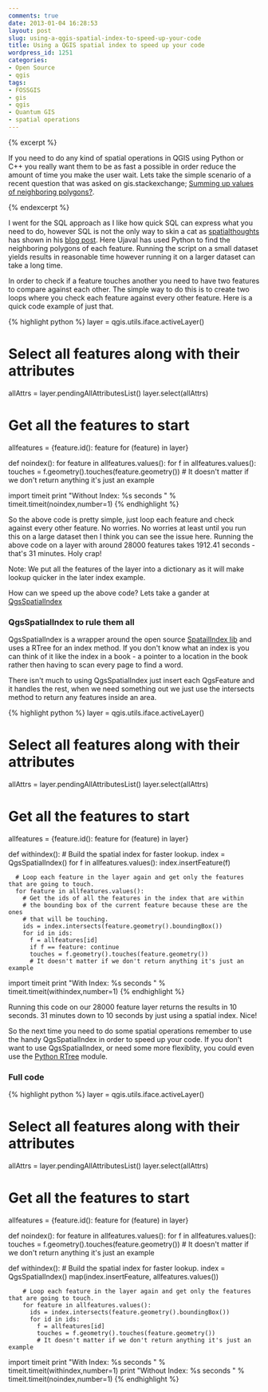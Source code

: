```yaml
---
comments: true
date: 2013-01-04 16:28:53
layout: post
slug: using-a-qgis-spatial-index-to-speed-up-your-code
title: Using a QGIS spatial index to speed up your code
wordpress_id: 1251
categories:
- Open Source
- qgis
tags:
- FOSSGIS
- gis
- qgis
- Quantum GIS
- spatial operations
---
```


{% excerpt %}

If you need to do any kind of spatial operations in QGIS using Python or C++ you really want them to be as fast a possible in order reduce the amount of time you make the user wait. Lets take the simple scenario of a recent question that was asked on gis.stackexchange; [Summing up values of neighboring polygons?](http://gis.stackexchange.com/questions/44832/how-to-sum-up-values-of-neighbouring-polygons).

{% endexcerpt %}

I went for the SQL approach as I like how quick SQL can express what you need to do, however SQL is not the only way to skin a cat as [spatialthoughts](http://gis.stackexchange.com/users/5160/spatialthoughts) has shown in his [blog post](http://qgistips.spatialthoughts.com/2012/12/find-neighbor-polygons-in-layer-in-qgis.html). Here Ujaval has used Python to find the neighboring polygons of each feature. Running the script on a small dataset yields results in reasonable time however running it on a larger dataset can take a long time.

In order to check if a feature touches another you need to have two features to compare against each other. The simple way to do this is to create two loops where you check each feature against every other feature. Here is a quick code example of just that.

{% highlight python %}
layer = qgis.utils.iface.activeLayer()
# Select all features along with their attributes
allAttrs = layer.pendingAllAttributesList()
layer.select(allAttrs)
# Get all the features to start
allfeatures = {feature.id(): feature for (feature) in layer}

def noindex():
    for feature in allfeatures.values():
        for f in allfeatures.values():
            touches = f.geometry().touches(feature.geometry())
            # It doesn't matter if we don't return anything it's just an example

import timeit
print "Without Index: %s seconds " % timeit.timeit(noindex,number=1)
{% endhighlight %}

So the above code is pretty simple, just loop each feature and check against every other feature. No worries. No worries at least until you run this on a large dataset then I think you can see the issue here. Running the above code on a layer with around 28000 features takes 1912.41 seconds - that's 31 minutes. Holy crap!

Note: We put all the features of the layer into a dictionary as it will make lookup quicker in the later index example.

How can we speed up the above code? Lets take a gander at [QgsSpatialIndex](http://www.qgis.org/api/classQgsSpatialIndex.html)

### QgsSpatialIndex to rule them all

QgsSpatialIndex is a wrapper around the open source [SpatailIndex lib](http://libspatialindex.github.com/) and uses a RTree for an index method. If you don't know what an index is you can think of it like the index in a book - a pointer to a location in the book rather then having to scan every page to find a word.

There isn't much to using QgsSpatialIndex just insert each QgsFeature and it handles the rest, when we need something out we just use the intersects method to return any features inside an area.

{% highlight python %}
  layer = qgis.utils.iface.activeLayer()
  # Select all features along with their attributes
  allAttrs = layer.pendingAllAttributesList()
  layer.select(allAttrs)
  # Get all the features to start
  allfeatures = {feature.id(): feature for (feature) in layer}

  def withindex():
      # Build the spatial index for faster lookup.
      index = QgsSpatialIndex()
      for f in allfeatures.values():
              index.insertFeature(f)

      # Loop each feature in the layer again and get only the features that are going to touch.
      for feature in allfeatures.values():
        # Get the ids of all the features in the index that are within
        # the bounding box of the current feature because these are the ones
        # that will be touching.
        ids = index.intersects(feature.geometry().boundingBox())
        for id in ids:
          f = allfeatures[id]
          if f == feature: continue
          touches = f.geometry().touches(feature.geometry())
          # It doesn't matter if we don't return anything it's just an example

  import timeit
  print "With Index: %s seconds " % timeit.timeit(withindex,number=1)
{% endhighlight %}

Running this code on our 28000 feature layer returns the results in 10 seconds. 31 minutes down to 10 seconds by just using a spatial index. Nice!

So the next time you need to do some spatial operations remember to use the handy QgsSpatialIndex in order to speed up your code. If you don't want to use QgsSpatialIndex, or need some more flexiblity, you could even use the [Python RTree](http://toblerity.github.com/rtree/index.html) module.

### Full code

{% highlight python %}
  layer = qgis.utils.iface.activeLayer()

  # Select all features along with their attributes
  allAttrs = layer.pendingAllAttributesList()
  layer.select(allAttrs)
  # Get all the features to start
  allfeatures = {feature.id(): feature for (feature) in layer}

  def noindex():
    	for feature in allfeatures.values():
    		for f in allfeatures.values():
    			touches = f.geometry().touches(feature.geometry())
    			# It doesn't matter if we don't return anything it's just an example

  def withindex():
    	# Build the spatial index for faster lookup.
    	index = QgsSpatialIndex()
    	map(index.insertFeature, allfeatures.values())

    	# Loop each feature in the layer again and get only the features that are going to touch.
    	for feature in allfeatures.values():
    	  ids = index.intersects(feature.geometry().boundingBox())
    	  for id in ids:
    	    f = allfeatures[id]
    	    touches = f.geometry().touches(feature.geometry())
    	    # It doesn't matter if we don't return anything it's just an example

  import timeit
  print "With Index: %s seconds " % timeit.timeit(withindex,number=1)
  print "Without Index: %s seconds " % timeit.timeit(noindex,number=1)
{% endhighlight %}


